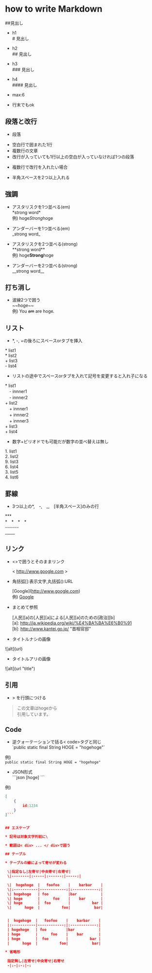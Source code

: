 # how to write Markdown

##見出し

* h1  
	\# 見出し
* h2  
	\## 見出し
* h3  
	\### 見出し
* h4  
	\#### 見出し

* max:6
* 行末でもok

## 段落と改行

* 段落
 - 空白行で囲まれた1行
 - 複数行の文章
 - 改行が入っていても1行以上の空白が入っていなければ1つの段落

* 複数行で改行を入れたい場合
 - 半角スペースを2つ以上入れる

## 強調

* アスタリスクを1つ並べる(em)  
 \*strong word\*  
 例) hoge*Strong*hoge

* アンダーバーを1つ並べる(em)  
 \_strong word\_

* アスタリスクを2つ並べる(strong)  
 \*\*strong word\*\*  
 例) hoge**Strong**hoge

* アンダーバーを2つ並べる(strong)  
 \_\_strong word\_\_

## 打ち消し

* 波線2つで囲う  
 \~~hoge~~  
 例) You ~~am~~ are hoge.

## リスト

* \*, \-, \+の後ろにスペースorタブを挿入  

 \* list1  
 \* list2  
 \+ list3  
 \- list4  
* リストの途中でスペースorタブを入れて記号を変更すると入れ子になる  

 \* list1  
 　\- innner1  
 　\- innner2  
 \+ list2  
 　\+ innner1  
 　\+ innner2  
 　\+ innner3  
 \+ list3  
 \+ list4  

* 数字+ピリオドでも可能だが数字の並べ替えは無し

 1\. list1  
 2\. list2  
 9\. list3  
 6\. list4  
 3\. list5  
 4\. list6  

## 罫線

* 3つ以上の*,　-,　_,　[半角スペース]のみの行

 \*\*\*    
 \*　\*　\*　\*  
 \-------  
 \_____  

## リンク

* <>で囲うとそのままリンク  
	
  < http://www.google.com \>

* 角括弧[]:表示文字,丸括弧():URL  

  \[Google](http://www.google.com)  
  例) [Google](http://www.google.com)

* まとめて参照  

	\[人民][a]の[人民][a]による[人民][a]のための[政治][b]  
	\[a]: http://ja.wikipedia.org/wiki/%E4%BA%BA%E6%B0%91  
	\[b]: http://www.kantei.go.jp/ "首相官邸"

* タイトルナシの画像  

 !\[alt](url)

* タイトルアリの画像  

 !\[alt](url "title")

## 引用

* \> を行頭につける
 > この文章はhogeから  
 > 引用しています。

## Code

* 逆クォーテーションで括る< code>タグと同じ  
 \`public static final String HOGE = "hogehoge"\`  

 例)  
 `public static final String HOGE = "hogehoge"`

* JSON形式  
\```json [hoge] \```

 例)  
```json
[
	{
		id:1234  
	}
]```


## エスケープ

* 記号は対象文字列前に\  

* 範囲は< div> ... </ div>で囲う

## テーブル

* テーブルの線によって寄せが変わる  

 \|指定なし|左寄せ|中央寄せ|右寄せ|  
 \|--------|:-----|:------:|-----:|  

 \|  hogehoge  |   foofoo    |    barbar    |  
 \|:-----------|------------:|:------------:|  
 \| hogehoge   | foo         |bar           |  
 \| hoge       |      foo    |    bar       |  
 \| hoge       |  foo        |          bar |  
 \|      hoge  |          foo|           bar|  


 |  hogehoge  |   foofoo    |    barbar    |
 |:-----------|------------:|:------------:|
 | hogehoge   | foo         |bar           |
 | hoge       |      foo    |    bar       |
 | hoge       |  foo        |          bar |
 |      hoge  |          foo|           bar|

* 省略形
 
 指定無し|左寄せ|中央寄せ|右寄せ  
 -|:-|:-:|-:

